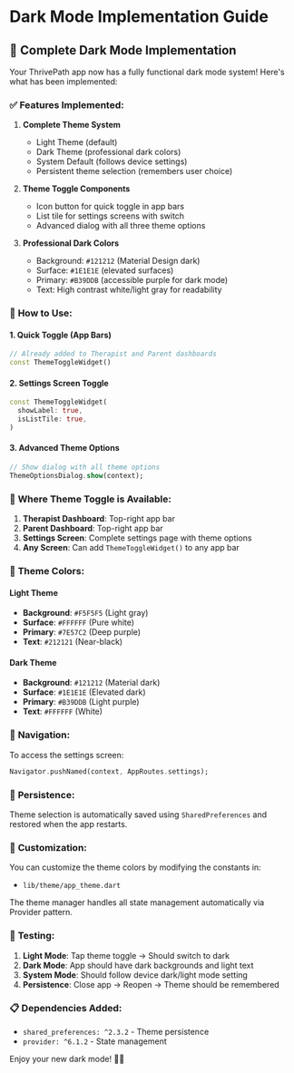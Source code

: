 # Dark Mode Implementation Guide

## 🌙 Complete Dark Mode Implementation

Your ThrivePath app now has a fully functional dark mode system! Here's what has been implemented:

### ✅ **Features Implemented:**

1. **Complete Theme System**
   - Light Theme (default)
   - Dark Theme (professional dark colors)
   - System Default (follows device settings)
   - Persistent theme selection (remembers user choice)

2. **Theme Toggle Components**
   - Icon button for quick toggle in app bars
   - List tile for settings screens with switch
   - Advanced dialog with all three theme options

3. **Professional Dark Colors**
   - Background: `#121212` (Material Design dark)
   - Surface: `#1E1E1E` (elevated surfaces)
   - Primary: `#B39DDB` (accessible purple for dark mode)
   - Text: High contrast white/light gray for readability

### 🎯 **How to Use:**

#### 1. **Quick Toggle (App Bars)**
```dart
// Already added to Therapist and Parent dashboards
const ThemeToggleWidget()
```

#### 2. **Settings Screen Toggle**
```dart
const ThemeToggleWidget(
  showLabel: true,
  isListTile: true,
)
```

#### 3. **Advanced Theme Options**
```dart
// Show dialog with all theme options
ThemeOptionsDialog.show(context);
```

### 📱 **Where Theme Toggle is Available:**

1. **Therapist Dashboard**: Top-right app bar
2. **Parent Dashboard**: Top-right app bar  
3. **Settings Screen**: Complete settings page with theme options
4. **Any Screen**: Can add `ThemeToggleWidget()` to any app bar

### 🎨 **Theme Colors:**

#### Light Theme
- **Background**: `#F5F5F5` (Light gray)
- **Surface**: `#FFFFFF` (Pure white)
- **Primary**: `#7E57C2` (Deep purple)
- **Text**: `#212121` (Near-black)

#### Dark Theme
- **Background**: `#121212` (Material dark)
- **Surface**: `#1E1E1E` (Elevated dark)
- **Primary**: `#B39DDB` (Light purple)
- **Text**: `#FFFFFF` (White)

### 🚀 **Navigation:**

To access the settings screen:
```dart
Navigator.pushNamed(context, AppRoutes.settings);
```

### 💾 **Persistence:**

Theme selection is automatically saved using `SharedPreferences` and restored when the app restarts.

### 🔧 **Customization:**

You can customize the theme colors by modifying the constants in:
- `lib/theme/app_theme.dart`

The theme manager handles all state management automatically via Provider pattern.

### 🧪 **Testing:**

1. **Light Mode**: Tap theme toggle → Should switch to dark
2. **Dark Mode**: App should have dark backgrounds and light text
3. **System Mode**: Should follow device dark/light mode setting
4. **Persistence**: Close app → Reopen → Theme should be remembered

### 📋 **Dependencies Added:**

- `shared_preferences: ^2.3.2` - Theme persistence
- `provider: ^6.1.2` - State management

Enjoy your new dark mode! 🌙✨
